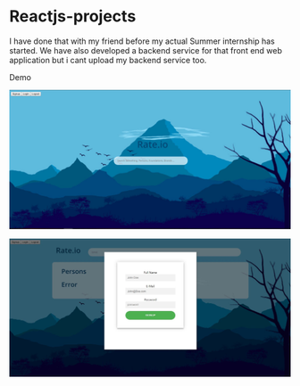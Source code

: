 # Reactjs-projects
I have done that with my friend before my actual Summer internship has started. We have also developed a backend service for that front end web application but i cant upload my backend service too.

Demo


![alt text](https://github.com/okatarismet/Reactjs-projects/blob/master/Rate.JPG)


![alt text](https://github.com/okatarismet/Reactjs-projects/blob/master/Rate-2.JPG)


